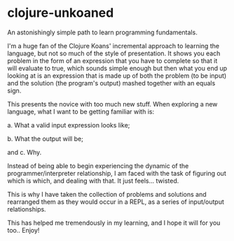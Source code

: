 # clojure-unkoaned
An astonishingly simple path to learn programming fundamentals.

I'm a huge fan of the Clojure Koans' incremental approach to learning the language, but not so much of the style of presentation. It shows you each problem in the form of an expression that you have to complete so that it will evaluate to true, which sounds simple enough but then what you end up looking at is an expression that is made up of both the problem (to be input) and the solution (the program's output) mashed together with an equals sign.

This presents the novice with too much new stuff. When exploring a new language, what I want to be getting familiar with is:

a. What a valid input expression looks like;

b. What the output will be;

and
c. Why.

Instead of being able to begin experiencing the dynamic of the programmer/interpreter relationship, I am faced with the task of figuring out which is which, and dealing with that. It just feels... twisted.

This is why I have taken the collection of problems and solutions and rearranged them as they would occur in a REPL, as a series of input/output relationships.

This has helped me tremendously in my learning, and I hope it will for you too..
Enjoy!
